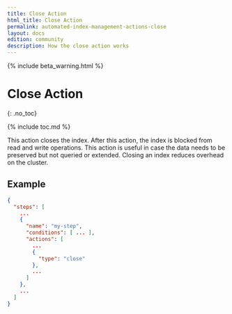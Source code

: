 ```yaml
---
title: Close Action
html_title: Close Action
permalink: automated-index-management-actions-close
layout: docs
edition: community
description: How the close action works
---
```

<!--- Copyright 2023 floragunn GmbH -->

{% include beta_warning.html %}

# Close Action
{: .no_toc}

{% include toc.md %}

This action closes the index. After this action, the index is blocked from read and write operations.
This action is useful in case the data needs to be preserved but not queried or extended.
Closing an index reduces overhead on the cluster.

## Example

```json
{
  "steps": [
    ...
    {
      "name": "my-step",
      "conditions": [ ... ],
      "actions": [
        ...
        {
          "type": "close"
        },
        ...
      ]
    },
    ...
  ]
}
```
